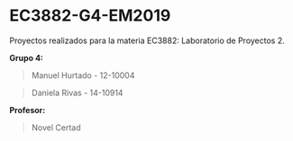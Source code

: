 # EC3882-G4-EM2019
Proyectos realizados para la materia EC3882: Laboratorio de Proyectos 2.

**Grupo 4:**

> Manuel Hurtado - 12-10004

> Daniela Rivas - 14-10914

**Profesor:** 

> Novel Certad


